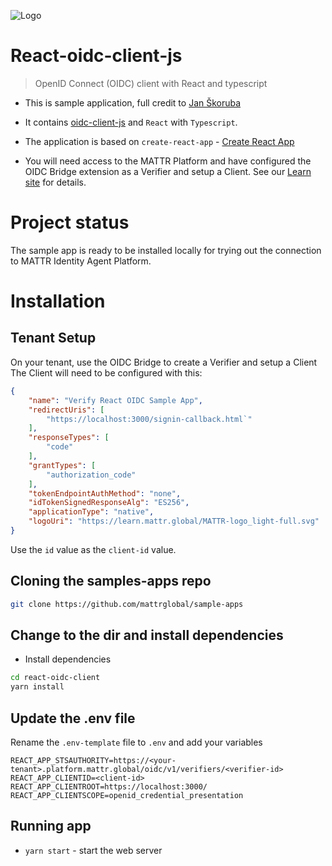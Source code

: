 ![Logo](https://learn.mattr.global/MATTR-logo_dark-full.svg)

# React-oidc-client-js

> OpenID Connect (OIDC) client with React and typescript

- This is sample application, full credit to [Jan Škoruba](https://github.com/skoruba/react-oidc-client-js)

- It contains [oidc-client-js](https://github.com/IdentityModel/oidc-client-js) and `React` with `Typescript`.

- The application is based on `create-react-app` - [Create React App](https://github.com/facebook/create-react-app)

- You will need access to the MATTR Platform and have configured the OIDC Bridge extension as a Verifier and setup a Client. See our [Learn site](https://learn.mattr.global/tutorials/verify/oidc-bridge/verify-oidc) for details.

# Project status
The sample app is ready to be installed locally for trying out the connection to MATTR Identity Agent Platform.

# Installation

## Tenant Setup
On your tenant, use the OIDC Bridge to create a Verifier and setup a Client
The Client will need to be configured with this:

``` json
{
	"name": "Verify React OIDC Sample App",
	"redirectUris": [
		"https://localhost:3000/signin-callback.html`"
	],
	"responseTypes": [
		"code"
	],
	"grantTypes": [
		"authorization_code"
	],
	"tokenEndpointAuthMethod": "none",
	"idTokenSignedResponseAlg": "ES256",
	"applicationType": "native",
	"logoUri": "https://learn.mattr.global/MATTR-logo_light-full.svg"
}
```

Use the `id` value as the `client-id` value.


## Cloning the samples-apps repo

``` sh
git clone https://github.com/mattrglobal/sample-apps
```

## Change to the dir and install dependencies

- Install dependencies
``` sh
cd react-oidc-client
yarn install
```

## Update the .env file
Rename the `.env-template` file to `.env` and add your variables

```
REACT_APP_STSAUTHORITY=https://<your-tenant>.platform.mattr.global/oidc/v1/verifiers/<verifier-id>
REACT_APP_CLIENTID=<client-id>
REACT_APP_CLIENTROOT=https://localhost:3000/
REACT_APP_CLIENTSCOPE=openid_credential_presentation
```


## Running app

- `yarn start` - start the web server 


